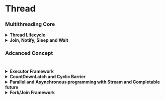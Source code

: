 # Thread
### Multithreading Core
<details>
<summary><b>Thread LIfecycle</b></summary>
  
<p>
  
  - Can be created using runnable instance or by directly extending thread class
  - Thread Lifecycle ![thread](https://github.com/singhrakeshgkp/core-java/blob/master/Java8_Proj/threadlifecycle.jpg?raw=true)
  
</p>
</details>

<details>
<summary><b>Join, Notify, Sleep and Wait</b></summary>
  
<p>
  
  - **Join** -> Current thread to wait for the calling thread(t.join()) to finish
  - **wait and notify** 
    - ThreadWithWaitAndNotifyPubLisherConsumerExample
    - ThreadWithWaitAndNotifyOddEvenApproach1
    - ThreadWithWaitAndNotifyOddEvenApproach2
  
</p>
</details>

### Adcanced Concept
#
<details>
<summary><b>Executor Framework</b></summary>
  
<p>
  
  - Type of pools
    - FixedThreadPool
    - CachedThreadPool
    - ScheduledThreadPool
    - SingleThreadPool
</p>
</details>

 
<details>
<summary><b>CountDownLatch and Cyclic Barrier</b></summary>
  
<p>
  
  <b>CountDownLatch</b></br>
  
  - Allow One thread to wait for one or more thread before start processing.
  - This kind of functionality can be imlemented using using wait and notify but here we need to write lot of boilerplate code
  - Once count reaches to zero you can not use count down latch anymore, for such kind of scenario we have another class called cyclicBarier
</p>
  
<p>
  <b>CyclicBarrier</b></br>
  
  - It is a synchronizer that allows a set of thread to wait for each other to reach a common execution point aslo called barrier
  - dsf
</p>
  
</details>

  
  
<details>

<summary><b>Parallel and Asynchronous programming with Stream and Completable future </b></summary>
  
<p>
  
  for more details click [here](/Java-8Proj/parallel-programming.md) For more details refer [you tube video](https://www.youtube.com/watch?v=0hQvWIdwnw4)
</p>
</details>


<details>
<summary><b>Fork/Join Framework</b></summary>
  
<p>
  
  - createing Simple fork join Pool Program using ``` RecursiveAction ```
    - Create a java class ``` ForkJoinPoolWtihRecursiveActionExample ``` and  ``` RecursiveActionDemoTask ``` class extending ``` RecursiveAction  ``` 
    - Create a pojo class named item 
    - write the required logic
  - createing Simple fork join Pool Program using ``` RecursiveTask ```
    - Create a java class ``` ForkJoinPoolWithRTExample ``` and  ``` RecursiveTaskDemo ``` class extending ``` RecursiveTask  ``` class
    - Write the required logic
  - Running several tasks asynchronously
  - Executing throws the exception
  - Cancelling tasks
  
</p>
</details>

